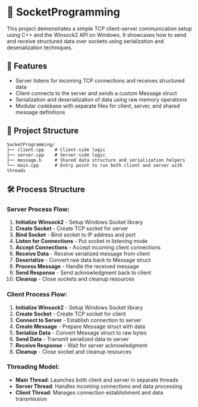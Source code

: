 # 🔌 SocketProgramming 

This project demonstrates a simple TCP client-server communication setup using C++ and the Winsock2 API on Windows. It showcases how to send and receive structured data over sockets using serialization and deserialization techniques.

## 🚀 Features 

- Server listens for incoming TCP connections and receives structured data
- Client connects to the server and sends a custom Message struct
- Serialization and deserialization of data using raw memory operations
- Modular codebase with separate files for client, server, and shared message definitions

## 📁 Project Structure 

```
SocketProgramming/
├── client.cpp    # Client-side logic
├── server.cpp    # Server-side logic
├── message.h     # Shared data structure and serialization helpers
└── main.cpp      # Entry point to run both client and server with threads
```

## 🛠️ Process Structure

### Server Process Flow:
1. **Initialize Winsock2** - Setup Windows Socket library
2. **Create Socket** - Create TCP socket for server
3. **Bind Socket** - Bind socket to IP address and port
4. **Listen for Connections** - Put socket in listening mode
5. **Accept Connections** - Accept incoming client connections
6. **Receive Data** - Receive serialized message from client
7. **Deserialize** - Convert raw data back to Message struct
8. **Process Message** - Handle the received message
9. **Send Response** - Send acknowledgment back to client
10. **Cleanup** - Close sockets and cleanup resources

### Client Process Flow:
1. **Initialize Winsock2** - Setup Windows Socket library
2. **Create Socket** - Create TCP socket for client
3. **Connect to Server** - Establish connection to server
4. **Create Message** - Prepare Message struct with data
5. **Serialize Data** - Convert Message struct to raw bytes
6. **Send Data** - Transmit serialized data to server
7. **Receive Response** - Wait for server acknowledgment
8. **Cleanup** - Close socket and cleanup resources

### Threading Model:
- **Main Thread**: Launches both client and server in separate threads
- **Server Thread**: Handles incoming connections and data processing
- **Client Thread**: Manages connection establishment and data transmission
